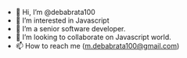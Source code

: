 - 👋 Hi, I’m @debabrata100
- 👀 I’m interested in Javascript
- 🌱 I’m a senior software developer.
- 💞️ I’m looking to collaborate on Javascript world.
- 📫 How to reach me (m.debabrata100@gmail.com)

<!---
debabrata100/debabrata100 is a ✨ special ✨ repository because its `README.md` (this file) appears on your GitHub profile.
You can click the Preview link to take a look at your changes.
--->
